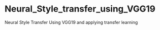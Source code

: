 # Neural_Style_transfer_using_VGG19
Neural Style Transfer Using VGG19 and applying transfer learning  
